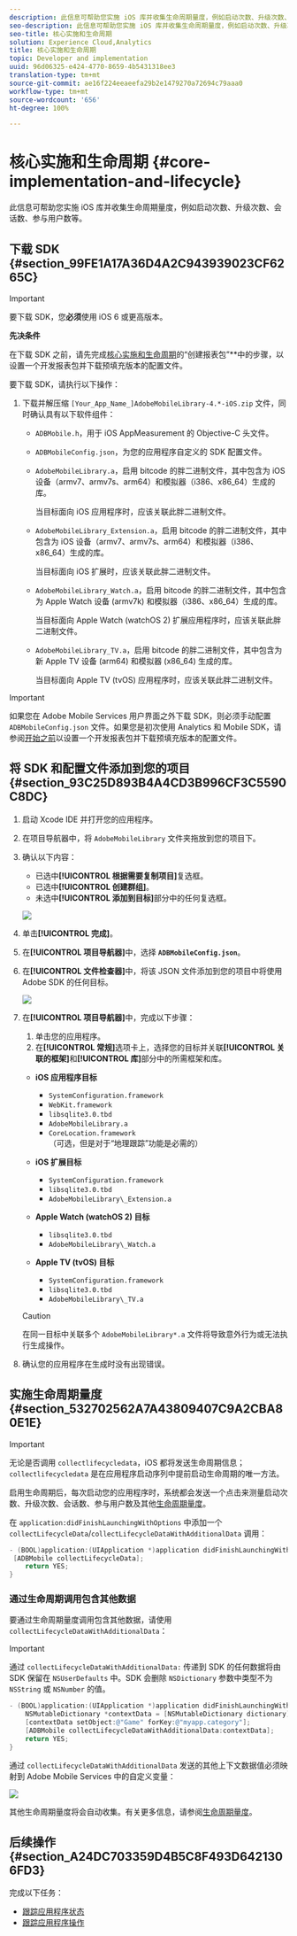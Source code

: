 ```yaml
---
description: 此信息可帮助您实施 iOS 库并收集生命周期量度，例如启动次数、升级次数、会话数、参与用户数等。
seo-description: 此信息可帮助您实施 iOS 库并收集生命周期量度，例如启动次数、升级次数、会话数、参与用户数等。
seo-title: 核心实施和生命周期
solution: Experience Cloud,Analytics
title: 核心实施和生命周期
topic: Developer and implementation
uuid: 96d06325-e424-4770-8659-4b5431318ee3
translation-type: tm+mt
source-git-commit: ae16f224eeaeefa29b2e1479270a72694c79aaa0
workflow-type: tm+mt
source-wordcount: '656'
ht-degree: 100%

---
```



# 核心实施和生命周期 {#core-implementation-and-lifecycle}

此信息可帮助您实施 iOS 库并收集生命周期量度，例如启动次数、升级次数、会话数、参与用户数等。

## 下载 SDK {#section_99FE1A17A36D4A2C943939023CF6265C}

>[!IMPORTANT]
>
>要下载 SDK，您&#x200B;**必须**&#x200B;使用 iOS 6 或更高版本。

**先决条件**

在下载 SDK 之前，请先完成[核心实施和生命周期](/help/ios/getting-started/requirements.md)的“创建报表包”**&#x200B;中的步骤，以设置一个开发报表包并下载预填充版本的配置文件。

要下载 SDK，请执行以下操作：

1. 下载并解压缩 `[Your_App_Name_]AdobeMobileLibrary-4.*-iOS.zip` 文件，同时确认具有以下软件组件：

   * `ADBMobile.h`，用于 iOS AppMeasurement 的 Objective-C 头文件。
   * `ADBMobileConfig.json`，为您的应用程序自定义的 SDK 配置文件。
   * `AdobeMobileLibrary.a`，启用 bitcode 的胖二进制文件，其中包含为 iOS 设备（armv7、armv7s、arm64）和模拟器（i386、x86_64）生成的库。

      当目标面向 iOS 应用程序时，应该关联此胖二进制文件。

   * `AdobeMobileLibrary_Extension.a`，启用 bitcode 的胖二进制文件，其中包含为 iOS 设备（armv7、armv7s、arm64）和模拟器（i386、x86_64）生成的库。

      当目标面向 iOS 扩展时，应该关联此胖二进制文件。

   * `AdobeMobileLibrary_Watch.a`，启用 bitcode 的胖二进制文件，其中包含为 Apple Watch 设备 (armv7k) 和模拟器（i386、x86_64）生成的库。

      当目标面向 Apple Watch (watchOS 2) 扩展应用程序时，应该关联此胖二进制文件。

   * `AdobeMobileLibrary_TV.a`，启用 bitcode 的胖二进制文件，其中包含为新 Apple TV 设备 (arm64) 和模拟器 (x86_64) 生成的库。

      当目标面向 Apple TV (tvOS) 应用程序时，应该关联此胖二进制文件。

>[!IMPORTANT]
>
>如果您在 Adobe Mobile Services 用户界面之外下载 SDK，则必须手动配置 `ADBMobileConfig.json` 文件。如果您是初次使用 Analytics 和 Mobile SDK，请参阅[开始之前](/help/ios/getting-started/requirements.md)以设置一个开发报表包并下载预填充版本的配置文件。

## 将 SDK 和配置文件添加到您的项目 {#section_93C25D893B4A4CD3B996CF3C5590C8DC}

1. 启动 Xcode IDE 并打开您的应用程序。
1. 在项目导航器中，将 `AdobeMobileLibrary` 文件夹拖放到您的项目下。
1. 确认以下内容：

   * 已选中&#x200B;**[!UICONTROL 根据需要复制项目]**&#x200B;复选框。
   * 已选中&#x200B;**[!UICONTROL 创建群组]**。
   * 未选中&#x200B;**[!UICONTROL 添加到目标]**&#x200B;部分中的任何复选框。

   ![](assets/step_3.png)

1. 单击&#x200B;**[!UICONTROL 完成]**。
1. 在&#x200B;**[!UICONTROL 项目导航器]**&#x200B;中，选择 **`ADBMobileConfig.json`**。
1. 在&#x200B;**[!UICONTROL 文件检查器]**&#x200B;中，将该 JSON 文件添加到您的项目中将使用 Adobe SDK 的任何目标。

   ![](assets/step_4.png)

1. 在&#x200B;**[!UICONTROL 项目导航器]**&#x200B;中，完成以下步骤：

   1. 单击您的应用程序。
   1. 在&#x200B;**[!UICONTROL 常规]**&#x200B;选项卡上，选择您的目标并关联&#x200B;**[!UICONTROL 关联的框架]**&#x200B;和&#x200B;**[!UICONTROL 库]**&#x200B;部分中的所需框架和库。
   * **iOS 应用程序目标**
      * `SystemConfiguration.framework`
      * `WebKit.framework`
      * `libsqlite3.0.tbd`
      * `AdobeMobileLibrary.a`
      * `CoreLocation.framework`（可选，但是对于“地理跟踪”功能是必需的）
   * **iOS 扩展目标**

      * `SystemConfiguration.framework`
      * `libsqlite3.0.tbd`
      * `AdobeMobileLibrary\_Extension.a`
   * **Apple Watch (watchOS 2) 目标**

      * `libsqlite3.0.tbd`
      * `AdobeMobileLibrary\_Watch.a`
   * **Apple TV (tvOS) 目标**

      * `SystemConfiguration.framework`
      * `libsqlite3.0.tbd`
      * `AdobeMobileLibrary\_TV.a`

   >[!CAUTION]
   >
   > 在同一目标中关联多个 `AdobeMobileLibrary*.a` 文件将导致意外行为或无法执行生成操作。

1. 确认您的应用程序在生成时没有出现错误。

## 实施生命周期量度 {#section_532702562A7A43809407C9A2CBA80E1E}

>[!IMPORTANT]
>
>无论是否调用 `collectlifecycledata`，iOS 都将发送生命周期信息；`collectlifecycledata` 是在应用程序启动序列中提前启动生命周期的唯一方法。

启用生命周期后，每次启动您的应用程序时，系统都会发送一个点击来测量启动次数、升级次数、会话数、参与用户数及其他[生命周期量度](/help/ios/metrics.md)。

在 `application:didFinishLaunchingWithOptions` 中添加一个 `collectLifecycleData`/`collectLifecycleDataWithAdditionalData` 调用：

```objective-c
- (BOOL)application:(UIApplication *)application didFinishLaunchingWithOptions:(NSDictionary *)launchOptions { 
 [ADBMobile collectLifecycleData]; 
    return YES; 
}
```

### 通过生命周期调用包含其他数据

要通过生命周期量度调用包含其他数据，请使用 `collectLifecycleDataWithAdditionalData`：

>[!IMPORTANT]
>
>通过 `collectLifecycleDataWithAdditionalData:` 传递到 SDK 的任何数据将由 SDK 保留在 `NSUserDefaults` 中。SDK 会删除 `NSDictionary` 参数中类型不为 `NSString` 或 `NSNumber` 的值。

```objective-c
- (BOOL)application:(UIApplication *)application didFinishLaunchingWithOptions:(NSDictionary *)launchOptions { 
    NSMutableDictionary *contextData = [NSMutableDictionary dictionary]; 
    [contextData setObject:@"Game" forKey:@"myapp.category"]; 
    [ADBMobile collectLifecycleDataWithAdditionalData:contextData]; 
    return YES; 
}
```

通过 `collectLifecycleDataWithAdditionalData` 发送的其他上下文数据值必须映射到 Adobe Mobile Services 中的自定义变量：

![](assets/map-variable-lifecycle.png)

其他生命周期量度将会自动收集。有关更多信息，请参阅[生命周期量度](/help/ios/metrics.md)。

## 后续操作 {#section_A24DC703359D4B5C8F493D6421306FD3}

完成以下任务：

* [跟踪应用程序状态](/help/ios/analytics-main/states.md)
* [跟踪应用程序操作](/help/ios/analytics-main/actions.md)
